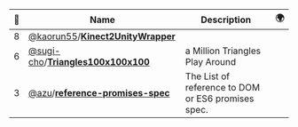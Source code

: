 |:star2: | Name | Description | 🌍|
|---|---|---|---|
|8|[@kaorun55](https://github.com/kaorun55)/[**Kinect2UnityWrapper**](https://github.com/kaorun55/Kinect2UnityWrapper)|||
|6|[@sugi-cho](https://github.com/sugi-cho)/[**Triangles100x100x100**](https://github.com/sugi-cho/Triangles100x100x100)|a Million Triangles Play Around||
|3|[@azu](https://github.com/azu)/[**reference-promises-spec**](https://github.com/azu/reference-promises-spec)|The List of reference to DOM or ES6 promises spec.||

